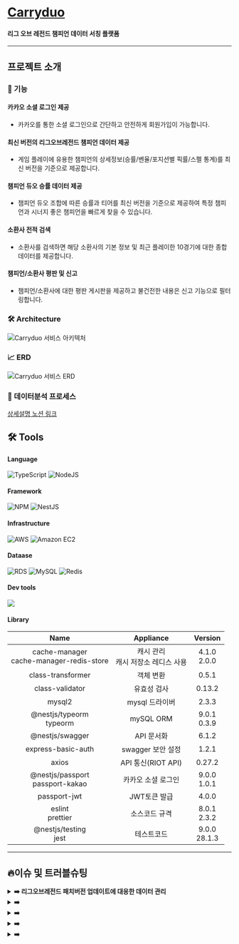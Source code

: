 # [Carryduo][Carryduo-link]

[Carryduo-link]: https://www.carryduo.site

#### 리그 오브 레전드 챔피언 데이터 서칭 플랫폼

---

## 프로젝트 소개

### 🚀 기능

#### 카카오 소셜 로그인 제공

- 카카오를 통한 소셜 로그인으로 간단하고 안전하게 회원가입이 가능합니다.

#### 최신 버전의 리그오브레전드 챔피언 데이터 제공

- 게임 플레이에 유용한 챔피언의 상세정보(승률/벤율/포지션별 픽률/스펠 통계)를 최신 버전을 기준으로 제공합니다.

#### 챔피언 듀오 승률 데이터 제공

- 챔피언 듀오 조합에 따른 승률과 티어를 최신 버전을 기준으로 제공하여 특정 챔피언과 시너지 좋은 챔피언을 빠르게 찾을 수 있습니다.  

#### 소환사 전적 검색

- 소환사를 검색하면 해당 소환사의 기본 정보 및 최근 플레이한 10경기에 대한 종합 데이터를 제공합니다.

#### 챔피언/소환사 평판 및 신고

- 챔피언/소환사에 대한 평판 게시판을 제공하고 불건전한 내용은 신고 기능으로 필터링합니다.

### 🛠 Architecture

![Carryduo 서비스 아키텍처](https://user-images.githubusercontent.com/91710667/202378441-9b647519-012a-4adf-b820-3b1bd91c2e82.png)

### 📈 ERD

![Carryduo 서비스 ERD](https://user-images.githubusercontent.com/91710667/202378401-9a983754-d8f1-4f41-8d8b-d79e62d2b283.png)

### 🚀 데이터분석 프로세스

[상세설명 노션 링크][notionLink]

[notionLink]: https://frequent-hovercraft-885.notion.site/Carryduo-7a9e5f584620444986ee950bd309b524

## 🛠 Tools

#### Language



![TypeScript](https://img.shields.io/badge/TypeScript-3178C6?style=for-the-badge&logo=TypeScript&logoColor=white)
![NodeJS](https://img.shields.io/badge/node.js-6DA55F?style=for-the-badge&logo=node.js&logoColor=white)

#### Framework


![NPM](https://img.shields.io/badge/NPM-%23000000.svg?style=for-the-badge&logo=npm&logoColor=white)
![NestJS](https://img.shields.io/badge/NestJS-E0234E?style=for-the-badge&logo=NestJs&logoColor=white)

#### Infrastructure


![AWS](https://img.shields.io/badge/AWS-%23FF9900.svg?style=for-the-badge&logo=amazon-aws&logoColor=white)
![Amazon EC2](https://img.shields.io/badge/Amazon%20EC2-FF9900.svg?style=for-the-badge&logo=Amazon%20EC2&logoColor=white)

#### Dataase

![RDS](https://img.shields.io/badge/Amazon%20RDS-527FFF?style=for-the-badge&logo=Amazon%20RDS&logoColor=white)
![MySQL](https://img.shields.io/badge/MySQL-4479A1?style=for-the-badge&logo=MySQL&logoColor=white)
![Redis](https://img.shields.io/badge/redis-%23DD0031.svg?style=for-the-badge&logo=redis&logoColor=white)

#### Dev tools


<img src="https://img.shields.io/badge/github-181717.svg?style=for-the-badge&logo=github&logoColor=white">

#### Library
| Name                | Appliance               | Version  |
| :-----------------: | :---------------------: | :------: |
| cache-manager</br>cache-manager-redis-store   | 캐시 관리</br>캐시 저장소 레디스 사용  |4.1.0</br>2.0.0|
| class-transformer   | 객체 변환              |0.5.1|
| class-validator     | 유효성 검사            |0.13.2|
| mysql2              | mysql 드라이버         |2.3.3|
| @nestjs/typeorm</br>typeorm  | mySQL ORM             |9.0.1</br>0.3.9|
| @nestjs/swagger     | API 문서화            |6.1.2|
| express-basic-auth  | swagger 보안 설정      |1.2.1|
| axios               |  API 통신(RIOT API)     |0.27.2|
| @nestjs/passport</br>passport-kakao      | 카카오 소셜 로그인      |9.0.0</br>1.0.1|
| passport-jwt        | JWT토큰 발급            |4.0.0|
| eslint</br>prettier | 소스코드 규격            |8.0.1</br>2.3.2|
| @nestjs/testing</br>jest          |  테스트코드             |9.0.0</br>28.1.3|

<hr>

## 🔥이슈 및 트러블슈팅

<details>
<summary><b>➡️ 리그오브레전드 패치버전 업데이트에 대응한 데이터 관리 </b></summary>
>  
> **문제1** : 리그오브레전드에 새로운 패치버전이 업데이트 되면, 이전 패치버전의 챔피언 데이터는 사용자에게 무용한 데이터가 됩니다. 기존 데이터 분석 프로젝트에서는 패치버전을 고려하지 않아, outdated한 표본이 데이터에 지속적으로 쌓여, 데이터의 유의미성이 저하되는 문제가 있었습니다.
>
> **해결1** : 패치버전에 따라 데이터를 구분해서 수집/분석하도록 데이터 분석 로직을 수정하고, 사용자에게 무용한  패치버전 데이터는 주기적으로 폐기처분하도록 하여, 데이터 최신화와 DB 용량 관리를 동시에 실현했습니다.
> [코드스니펫][CodeSnipet1]

[CodeSnipet1]: https://github.com/Carryduo/Carryduo-DataAnalysis/blob/40bbbeb2dc79e78fd9ab4fa068c1e597a68bc693/analyze/data-retirement/data.retirement.controller.js#L21-L112

>
> **문제2** : 리그오브레전드에 새로운 패치버전이 업데이트 되었을 시에 패치 초반에는 분석된 데이터의 양이 현저히 적어, 분석이 되지 않은 챔피언의 경우, 분석 데이터 값이 null로 응답되는 문제가 발생했습니다. 데이터 분석용 DB에서 유저에게 데이터를 제공하는 서비스용 DB로 데이터를 이관하는 스케줄이 1시간 30분으로 설정되어있기 때문이었습니다.
>
> **해결2** : 1) 최신 패치버전에 대응한 챔피언 데이터가 없는 경우, 이전 패치버전을 response하도록 로직을 개선했습니다. 2)transferStatus라는 데이터 이관 주기 상태값을 데이터 분석 스케줄러에 적용하여, 데이터 이관 주기를 기존 1시간 30분에서 12시간으로 변경하여, 새로운 패치 초반 단계에서 특정 챔피언에 대한 response 값이 null로 뜨는 현상을 방지하였습니다. 
> [데이터가 없는 경우, 이전 패치버전 response 적용 코드스니펫]: [CodeSnipet2]
> [스케줄러에 transferStatus 적용 코드스니펫]: [CodeSnipet3]

[CodeSnipet2]: https://github.com/Carryduo/Carryduo-TEAM-BE/blob/cf32a5f4440151a273421f314a7e206d77669d26/src/combination-stat/combination-stat.service.ts#L62-L75
[CodeSnipet3]: https://github.com/Carryduo/Carryduo-DataAnalysis/blob/40bbbeb2dc79e78fd9ab4fa068c1e597a68bc693/task/task.js#L37-L77
  
</details>

<details>
<summary><b>➡️ </b></summary>
  
> **문제** : 
>
> **해결** :  
</details>

<details>
<summary><b>➡️ </b></summary>
  
> **문제** : 
>
> **해결방안** : 
>
> **해결** : 
>
> **효과** : 
  
</details>

<details>
<summary><b>➡️ </b></summary>

> **설명** : 
>
> **해결** : 
  
</details>

<details>
<summary><b>➡️ </b></summary>

> **설명** : 
>
> **해결** : 
>
> **효과** :
